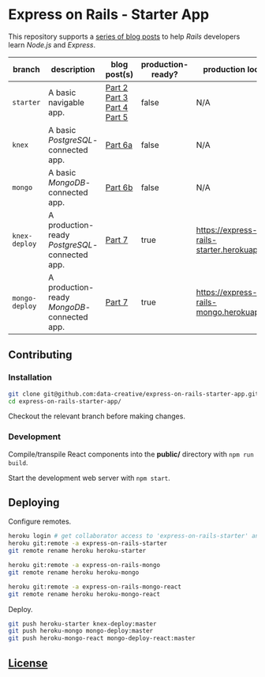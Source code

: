 # Express on Rails - Starter App

This repository supports a [series of blog posts](http://data-creative.info/series/node-js-for-rails-developers/) to help *Rails* developers learn *Node.js* and *Express*.

branch | description | blog post(s) | production-ready? | production location
--- | --- | --- | --- | ---
`starter` | A basic navigable app.| [Part 2](http://data-creative.info/process-documentation/2016/04/09/node-for-rails-developers-part-2-node-and-express/) </br>  [Part 3](http://data-creative.info/process-documentation/2016/04/09/node-for-rails-developers-part-3-express-configuration/)</br>[Part 4](http://data-creative.info/process-documentation/2016/04/09/node-for-rails-developers-part-4-express-controllers/)</br>[Part 5](http://data-creative.info/process-documentation/2016/04/09/node-for-rails-developers-part-5-express-views/) | false | N/A
`knex` | A basic *PostgreSQL*-connected app. | [Part 6a](http://data-creative.info/process-documentation/2016/04/09/node-for-rails-developers-part-6a-express-postgresql-datastore/) | false | N/A
`mongo` | A basic *MongoDB*-connected app.  | [Part 6b](http://data-creative.info/process-documentation/2016/04/09/node-for-rails-developers-part-6b-express-mongodb-datastore/) | false | N/A
`knex-deploy` | A production-ready *PostgreSQL*-connected app. | [Part 7](http://data-creative.info/process-documentation/2016/04/09/node-for-rails-developers-part-7-deploying-node-app-to-heroku/) | true | https://express-on-rails-starter.herokuapp.com/
`mongo-deploy` | A production-ready *MongoDB*-connected app. | [Part 7](http://data-creative.info/process-documentation/2016/04/09/node-for-rails-developers-part-7-deploying-node-app-to-heroku/) | true | https://express-on-rails-mongo.herokuapp.com/

## Contributing

### Installation

```` sh
git clone git@github.com:data-creative/express-on-rails-starter-app.git
cd express-on-rails-starter-app/
````

Checkout the relevant branch before making changes.

### Development

Compile/transpile React components into the **public/** directory with `npm run build`.

Start the development web server with `npm start`.

## Deploying

Configure remotes.

```` sh
heroku login # get collaborator access to 'express-on-rails-starter' and 'express-on-rails-mongo' and 'express-on-rails-mongo-react' heroku applications
heroku git:remote -a express-on-rails-starter
git remote rename heroku heroku-starter

heroku git:remote -a express-on-rails-mongo
git remote rename heroku heroku-mongo

heroku git:remote -a express-on-rails-mongo-react
git remote rename heroku heroku-mongo-react
````

Deploy.

```` sh
git push heroku-starter knex-deploy:master
git push heroku-mongo mongo-deploy:master
git push heroku-mongo-react mongo-deploy-react:master
````

## [License](/LICENSE.md)
